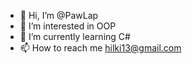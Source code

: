 - 👋 Hi, I’m @PawLap
- 👀 I’m interested in OOP
- 🌱 I’m currently learning C#
- 📫 How to reach me hilki13@gmail.com
